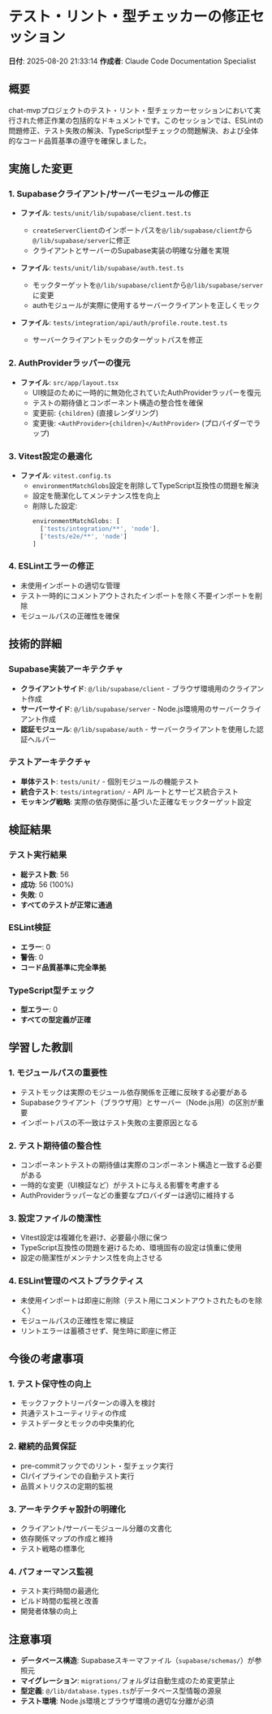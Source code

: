 # テスト・リント・型チェッカーの修正セッション

**日付**: 2025-08-20 21:33:14
**作成者**: Claude Code Documentation Specialist

## 概要

chat-mvpプロジェクトのテスト・リント・型チェッカーセッションにおいて実行された修正作業の包括的なドキュメントです。このセッションでは、ESLintの問題修正、テスト失敗の解決、TypeScript型チェックの問題解決、および全体的なコード品質基準の遵守を確保しました。

## 実施した変更

### 1. Supabaseクライアント/サーバーモジュールの修正
- **ファイル**: `tests/unit/lib/supabase/client.test.ts`
  - `createServerClient`のインポートパスを`@/lib/supabase/client`から`@/lib/supabase/server`に修正
  - クライアントとサーバーのSupabase実装の明確な分離を実現

- **ファイル**: `tests/unit/lib/supabase/auth.test.ts`  
  - モックターゲットを`@/lib/supabase/client`から`@/lib/supabase/server`に変更
  - authモジュールが実際に使用するサーバークライアントを正しくモック

- **ファイル**: `tests/integration/api/auth/profile.route.test.ts`
  - サーバークライアントモックのターゲットパスを修正

### 2. AuthProviderラッパーの復元
- **ファイル**: `src/app/layout.tsx`
  - UI検証のために一時的に無効化されていたAuthProviderラッパーを復元
  - テストの期待値とコンポーネント構造の整合性を確保
  - 変更前: `{children}` (直接レンダリング)
  - 変更後: `<AuthProvider>{children}</AuthProvider>` (プロバイダーでラップ)

### 3. Vitest設定の最適化
- **ファイル**: `vitest.config.ts`
  - `environmentMatchGlobs`設定を削除してTypeScript互換性の問題を解決
  - 設定を簡潔化してメンテナンス性を向上
  - 削除した設定:
    ```typescript
    environmentMatchGlobs: [
      ['tests/integration/**', 'node'],
      ['tests/e2e/**', 'node']
    ]
    ```

### 4. ESLintエラーの修正
- 未使用インポートの適切な管理
- テスト一時的にコメントアウトされたインポートを除く不要インポートを削除
- モジュールパスの正確性を確保

## 技術的詳細

### Supabase実装アーキテクチャ
- **クライアントサイド**: `@/lib/supabase/client` - ブラウザ環境用のクライアント作成
- **サーバーサイド**: `@/lib/supabase/server` - Node.js環境用のサーバークライアント作成
- **認証モジュール**: `@/lib/supabase/auth` - サーバークライアントを使用した認証ヘルパー

### テストアーキテクチャ
- **単体テスト**: `tests/unit/` - 個別モジュールの機能テスト
- **統合テスト**: `tests/integration/` - API ルートとサービス統合テスト
- **モッキング戦略**: 実際の依存関係に基づいた正確なモックターゲット設定

## 検証結果

### テスト実行結果
- **総テスト数**: 56
- **成功**: 56 (100%)
- **失敗**: 0
- **すべてのテストが正常に通過**

### ESLint検証
- **エラー**: 0
- **警告**: 0
- **コード品質基準に完全準拠**

### TypeScript型チェック
- **型エラー**: 0
- **すべての型定義が正確**

## 学習した教訓

### 1. モジュールパスの重要性
- テストモックは実際のモジュール依存関係を正確に反映する必要がある
- Supabaseクライアント（ブラウザ用）とサーバー（Node.js用）の区別が重要
- インポートパスの不一致はテスト失敗の主要原因となる

### 2. テスト期待値の整合性
- コンポーネントテストの期待値は実際のコンポーネント構造と一致する必要がある
- 一時的な変更（UI検証など）がテストに与える影響を考慮する
- AuthProviderラッパーなどの重要なプロバイダーは適切に維持する

### 3. 設定ファイルの簡潔性
- Vitest設定は複雑化を避け、必要最小限に保つ
- TypeScript互換性の問題を避けるため、環境固有の設定は慎重に使用
- 設定の簡潔性がメンテナンス性を向上させる

### 4. ESLint管理のベストプラクティス  
- 未使用インポートは即座に削除（テスト用にコメントアウトされたものを除く）
- モジュールパスの正確性を常に検証
- リントエラーは蓄積させず、発生時に即座に修正

## 今後の考慮事項

### 1. テスト保守性の向上
- モックファクトリーパターンの導入を検討
- 共通テストユーティリティの作成
- テストデータとモックの中央集約化

### 2. 継続的品質保証
- pre-commitフックでのリント・型チェック実行
- CIパイプラインでの自動テスト実行
- 品質メトリクスの定期的監視

### 3. アーキテクチャ設計の明確化
- クライアント/サーバーモジュール分離の文書化
- 依存関係マップの作成と維持
- テスト戦略の標準化

### 4. パフォーマンス監視
- テスト実行時間の最適化
- ビルド時間の監視と改善
- 開発者体験の向上

## 注意事項

- **データベース構造**: Supabaseスキーマファイル（`supabase/schemas/`）が参照元
- **マイグレーション**: `migrations/`フォルダは自動生成のため変更禁止
- **型定義**: `@/lib/database.types.ts`がデータベース型情報の源泉
- **テスト環境**: Node.js環境とブラウザ環境の適切な分離が必須